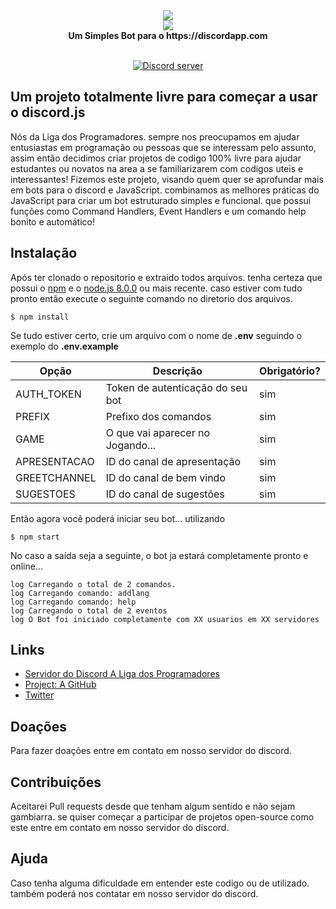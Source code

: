 <div align="center">
  <img src="https://i.imgur.com/pI0g7mg.png"><br>
  <img src="https://i.imgur.com/AxI9yNz.png"><br>
  <b>Um Simples Bot para o https://discordapp.com</b><br><br>

  <p>
    <a href="https://discord.gg/J78z3FV" target="_blank"><img src="https://discordapp.com/api/guilds/366404358440615951/embed.png" alt="Discord server"/></a>
  </p>
</div>

## Um projeto totalmente livre para começar a usar o discord.js
Nós da Liga dos Programadores. sempre nos preocupamos em ajudar entusiastas em programação ou pessoas que se interessam pelo assunto, assim então decidimos criar projetos de codigo 100% livre para ajudar estudantes ou novatos na area a se familiarizarem com codigos uteis e interessantes!
Fizemos este projeto, visando quem quer se aprofundar mais em bots para o discord e JavaScript. combinamos as melhores práticas do JavaScript para criar um bot estruturado simples e funcional. que possui funções como Command Handlers, Event Handlers e um comando help bonito e automático!

## Instalação
Após ter clonado o repositorio e extraido todos arquivos. tenha certeza que possui o [npm](https://www.npmjs.com/) e o [node.js 8.0.0](https://nodejs.org/en/) ou mais recente. caso estiver com tudo pronto então execute o seguinte comando no diretorio dos arquivos.

```$ npm install```

Se tudo estiver certo, crie um arquivo com o nome de **.env** seguindo o exemplo do **.env.example**

| Opção        | Descrição                        | Obrigatório? |
| ------------ | -------------------------------- | ------------ |
| AUTH_TOKEN   | Token de autenticação do seu bot | sim          |
| PREFIX       | Prefixo dos comandos             | sim          |
| GAME         | O que vai aparecer no Jogando... | sim          |
| APRESENTACAO | ID do canal de apresentação      | sim          |
| GREETCHANNEL | ID do canal de bem vindo         | sim          |
| SUGESTOES    | ID do canal de sugestões         | sim          |

Então agora você poderá iniciar seu bot... utilizando

```$ npm start```

No caso a saída seja a seguinte, o bot ja estará completamente pronto e online...

```
log Carregando o total de 2 comandos.
log Carregando comando: addlang
log Carregando comando: help
log Carregando o total de 2 eventos
log O Bot foi iniciado completamente com XX usuarios em XX servidores
```

## Links
* [Servidor do Discord A Liga dos Programadores](https://discord.gg/J78z3FV)
* [Project: A GitHub](https://github.com/katho162/ProjectA)
* [Twitter](https://twitter.com/123katho)

## Doações
Para fazer doações entre em contato em nosso servidor do discord.

## Contribuições
Aceitarei Pull requests desde que tenham algum sentido e não sejam gambiarra. se quiser começar a participar de projetos open-source como este entre em contato em nosso servidor do discord.

## Ajuda
Caso tenha alguma dificuldade em entender este codigo ou de utilizado. também poderá nos contatar em nosso servidor do discord.
